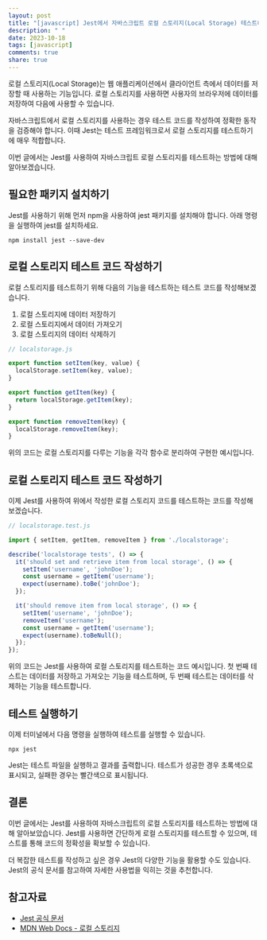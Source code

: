 ```yaml
---
layout: post
title: "[javascript] Jest에서 자바스크립트 로컬 스토리지(Local Storage) 테스트하기"
description: " "
date: 2023-10-18
tags: [javascript]
comments: true
share: true
---
```


로컬 스토리지(Local Storage)는 웹 애플리케이션에서 클라이언트 측에서 데이터를 저장할 때 사용하는 기능입니다. 로컬 스토리지를 사용하면 사용자의 브라우저에 데이터를 저장하여 다음에 사용할 수 있습니다.

자바스크립트에서 로컬 스토리지를 사용하는 경우 테스트 코드를 작성하여 정확한 동작을 검증해야 합니다. 이때 Jest는 테스트 프레임워크로서 로컬 스토리지를 테스트하기에 매우 적합합니다.

이번 글에서는 Jest를 사용하여 자바스크립트 로컬 스토리지를 테스트하는 방법에 대해 알아보겠습니다.

## 필요한 패키지 설치하기

Jest를 사용하기 위해 먼저 npm을 사용하여 jest 패키지를 설치해야 합니다. 아래 명령을 실행하여 jest를 설치하세요.

```shell
npm install jest --save-dev
```

## 로컬 스토리지 테스트 코드 작성하기

로컬 스토리지를 테스트하기 위해 다음의 기능을 테스트하는 테스트 코드를 작성해보겠습니다.

1. 로컬 스토리지에 데이터 저장하기
2. 로컬 스토리지에서 데이터 가져오기
3. 로컬 스토리지의 데이터 삭제하기

```javascript
// localstorage.js

export function setItem(key, value) {
  localStorage.setItem(key, value);
}

export function getItem(key) {
  return localStorage.getItem(key);
}

export function removeItem(key) {
  localStorage.removeItem(key);
}
```

위의 코드는 로컬 스토리지를 다루는 기능을 각각 함수로 분리하여 구현한 예시입니다.

## 로컬 스토리지 테스트 코드 작성하기

이제 Jest를 사용하여 위에서 작성한 로컬 스토리지 코드를 테스트하는 코드를 작성해보겠습니다.

```javascript
// localstorage.test.js

import { setItem, getItem, removeItem } from './localstorage';

describe('localstorage tests', () => {
  it('should set and retrieve item from local storage', () => {
    setItem('username', 'johnDoe');
    const username = getItem('username');
    expect(username).toBe('johnDoe');
  });

  it('should remove item from local storage', () => {
    setItem('username', 'johnDoe');
    removeItem('username');
    const username = getItem('username');
    expect(username).toBeNull();
  });
});
```

위의 코드는 Jest를 사용하여 로컬 스토리지를 테스트하는 코드 예시입니다. 첫 번째 테스트는 데이터를 저장하고 가져오는 기능을 테스트하며, 두 번째 테스트는 데이터를 삭제하는 기능을 테스트합니다.

## 테스트 실행하기

이제 터미널에서 다음 명령을 실행하여 테스트를 실행할 수 있습니다.

```shell
npx jest
```

Jest는 테스트 파일을 실행하고 결과를 출력합니다. 테스트가 성공한 경우 초록색으로 표시되고, 실패한 경우는 빨간색으로 표시됩니다.

## 결론

이번 글에서는 Jest를 사용하여 자바스크립트의 로컬 스토리지를 테스트하는 방법에 대해 알아보았습니다. Jest를 사용하면 간단하게 로컬 스토리지를 테스트할 수 있으며, 테스트를 통해 코드의 정확성을 확보할 수 있습니다.

더 복잡한 테스트를 작성하고 싶은 경우 Jest의 다양한 기능을 활용할 수도 있습니다. Jest의 공식 문서를 참고하여 자세한 사용법을 익히는 것을 추천합니다.

## 참고자료

- [Jest 공식 문서](https://jestjs.io/)
- [MDN Web Docs - 로컬 스토리지](https://developer.mozilla.org/ko/docs/Web/API/Window/localStorage)